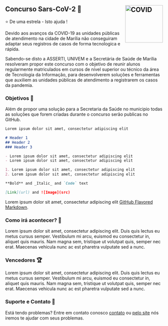 ## Concurso Sars-CoV-2 :hospital: <img src="https://noticias.unb.br/images/Noticias/2020/05-Mai/20200521_ProspeccoesAfetivas_FranciscoICON.jpg" title="COVID" align="right" height="120" />


:star: De uma estrela - Isto ajuda !

Devido aos avanços da COVID-19 as unidades públicas de atendimento na cidade de Marília não conseguiram adaptar seus registros de casos de forma tecnologica e rápida.

Sabendo-se disto a ASSERTI, UNIVEM e a Secretária de Saúde de Marília resolveram propor este concurso com o objetivo de reunir alunos regularmente matriculados em cursos de nível superior ou técnico da área de Tecnologia da Informação, para desenvolverem soluções e ferramentas que auxiliem as unidades públicas de atendimento a registrarem os casos da pandemia.

### Objetivos :100:

Além de propor uma solução para a Secretaria da Saúde no municipio todas as soluções que forem criadas durante o concurso serão publicas no GitHub.

```markdown
Lorem ipsum dolor sit amet, consectetur adipiscing elit

# Header 1
## Header 2
### Header 3

- Lorem ipsum dolor sit amet, consectetur adipiscing elit
- Lorem ipsum dolor sit amet, consectetur adipiscing elit

1. Lorem ipsum dolor sit amet, consectetur adipiscing elit
2. Lorem ipsum dolor sit amet, consectetur adipiscing elit

**Bold** and _Italic_ and `Code` text

[Link](url) and ![Image](src)
```

Lorem ipsum dolor sit amet, consectetur adipiscing elit [GitHub Flavored Markdown](https://guides.github.com/features/mastering-markdown/).

### Como irá acontecer? :calendar:

Lorem ipsum dolor sit amet, consectetur adipiscing elit. Duis quis lectus eu metus cursus semper. Vestibulum mi arcu, euismod eu consectetur in, aliquet quis mauris. Nam magna sem, tristique ut volutpat quis, semper nec erat. Maecenas vehicula nunc ac est pharetra vulputate sed a nunc.

### Vencedores :trophy:

Lorem ipsum dolor sit amet, consectetur adipiscing elit. Duis quis lectus eu metus cursus semper. Vestibulum mi arcu, euismod eu consectetur in, aliquet quis mauris. Nam magna sem, tristique ut volutpat quis, semper nec erat. Maecenas vehicula nunc ac est pharetra vulputate sed a nunc.

### Suporte e Contato :e-mail:	

Está tendo problemas? Entre em contato conosco [contato](https://help.github.com/categories/github-pages-basics/) ou [pelo site](https://github.com/contact) nós iremos te ajudar com seus problemas.
